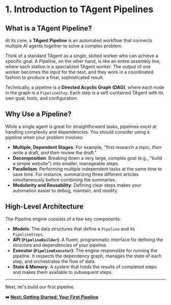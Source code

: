 # 1. Introduction to TAgent Pipelines

## What is a TAgent Pipeline?

At its core, a **TAgent Pipeline** is an automated workflow that connects multiple AI agents together to solve a complex problem.

Think of a standard TAgent as a single, skilled worker who can achieve a specific goal. A Pipeline, on the other hand, is like an entire assembly line, where each station is a specialized TAgent worker. The output of one worker becomes the input for the next, and they work in a coordinated fashion to produce a final, sophisticated result.

Technically, a pipeline is a **Directed Acyclic Graph (DAG)**, where each node in the graph is a `PipelineStep`. Each step is a self-contained TAgent with its own goal, tools, and configuration.

## Why Use a Pipeline?

While a single agent is great for straightforward tasks, pipelines excel at handling complexity and dependencies. You should consider using a pipeline when your problem involves:

- **Multiple, Dependent Stages**: For example, "first research a topic, *then* write a draft, *and then* review the draft."
- **Decomposition**: Breaking down a very large, complex goal (e.g., "build a simple website") into smaller, manageable steps.
- **Parallelism**: Performing multiple independent tasks at the same time to save time. For instance, summarizing three different articles simultaneously before combining the summaries.
- **Modularity and Reusability**: Defining clear steps makes your automation easier to debug, maintain, and modify.

## High-Level Architecture

The Pipeline engine consists of a few key components:

- **Models**: The data structures that define a `Pipeline` and its `PipelineSteps`.
- **API (`PipelineBuilder`)**: A fluent, programmatic interface for defining the structure and dependencies of your pipeline.
- **Executor (`PipelineExecutor`)**: The engine responsible for running the pipeline. It respects the dependency graph, manages the state of each step, and orchestrates the flow of data.
- **State & Memory**: A system that holds the results of completed steps and makes them available to subsequent steps.

---

Next, let's build our first pipeline.

**➡️ [Next: Getting Started: Your First Pipeline](./02_getting_started.md)**
